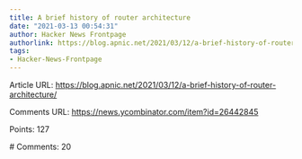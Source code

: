 ```yaml
---
title: A brief history of router architecture
date: "2021-03-13 00:54:31"
author: Hacker News Frontpage
authorlink: https://blog.apnic.net/2021/03/12/a-brief-history-of-router-architecture/
tags:
- Hacker-News-Frontpage
---
```


<p>Article URL: <a href="https://blog.apnic.net/2021/03/12/a-brief-history-of-router-architecture/">https://blog.apnic.net/2021/03/12/a-brief-history-of-router-architecture/</a></p>
<p>Comments URL: <a href="https://news.ycombinator.com/item?id=26442845">https://news.ycombinator.com/item?id=26442845</a></p>
<p>Points: 127</p>
<p># Comments: 20</p>

